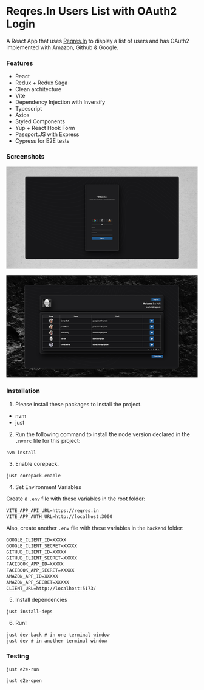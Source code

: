 # Reqres.In Users List with OAuth2 Login

A React App that uses [Reqres.In](https://reqres.in/) to display a list of users and has OAuth2 implemented with Amazon, Github & Google. 

### Features

- React
- Redux + Redux Saga
- Clean architecture
- Vite
- Dependency Injection with Inversify
- Typescript
- Axios
- Styled Components
- Yup + React Hook Form
- Passport.JS with Express
- Cypress for E2E tests

### Screenshots
![Alt text](./screen1.png "Login View")

![Alt text](./screen2.png "Users Page")


### Installation

1) Please install these packages to install the project.

- nvm
- just

2) Run the following command to install the node version declared in the `.nvmrc`
file for this project:

```shell
nvm install
```

3) Enable corepack.

```shell
just corepack-enable
```

4) Set Environment Variables

Create a `.env` file with these variables in the root folder:

```
VITE_APP_API_URL=https://reqres.in
VITE_APP_AUTH_URL=http://localhost:3000
```
Also, create another `.env` file with these variables in the `backend`  folder:
```
GOOGLE_CLIENT_ID=XXXXX
GOOGLE_CLIENT_SECRET=XXXXX
GITHUB_CLIENT_ID=XXXXX
GITHUB_CLIENT_SECRET=XXXXX
FACEBOOK_APP_ID=XXXXX
FACEBOOK_APP_SECRET=XXXXX
AMAZON_APP_ID=XXXXX
AMAZON_APP_SECRET=XXXXX
CLIENT_URL=http://localhost:5173/
```

5) Install dependencies

```shell
just install-deps
```

6) Run!

```shell
just dev-back # in one terminal window
just dev # in another terminal window
```

### Testing
```shell
just e2e-run
```
```shell
just e2e-open
```
